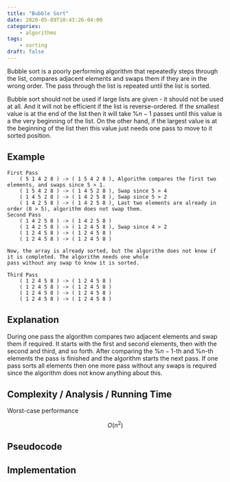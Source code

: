 ```yaml
---
title: "Bubble Sort"
date: 2020-05-09T10:43:26-04:00
categories:
    - algorithms
tags:
    - sorting
draft: false
---
```


Bubble sort is a poorly performing algorithm that repeatedly steps through the list, compares adjacent elements and swaps them if they are in the wrong order. The pass through the list is repeated until the list is sorted. 

Bubble sort should not be used if large lists are given - it should not be used at all. And it will not be efficient if the list is reverse-ordered. If the smallest value is at the end of the list then it will take %$n-1%$ passes until this value is a the very beginning of the list. On the other hand, if the largest value is at the beginning of the list then this value just needs one pass to move to it sorted position.

## Example

```plaintext
First Pass
    ( 5 1 4 2 8 ) -> ( 1 5 4 2 8 ), Algorithm compares the first two elements, and swaps since 5 > 1.
    ( 1 5 4 2 8 ) -> ( 1 4 5 2 8 ), Swap since 5 > 4
    ( 1 4 5 2 8 ) -> ( 1 4 2 5 8 ), Swap since 5 > 2
    ( 1 4 2 5 8 ) -> ( 1 4 2 5 8 ), Last two elements are already in order (8 > 5), algorithm does not swap them.
Second Pass
    ( 1 4 2 5 8 ) -> ( 1 4 2 5 8 )
    ( 1 4 2 5 8 ) -> ( 1 2 4 5 8 ), Swap since 4 > 2
    ( 1 2 4 5 8 ) -> ( 1 2 4 5 8 )
    ( 1 2 4 5 8 ) -> ( 1 2 4 5 8 )

Now, the array is already sorted, but the algorithm does not know if it is completed. The algorithm needs one whole 
pass without any swap to know it is sorted.

Third Pass
    ( 1 2 4 5 8 ) -> ( 1 2 4 5 8 )
    ( 1 2 4 5 8 ) -> ( 1 2 4 5 8 )
    ( 1 2 4 5 8 ) -> ( 1 2 4 5 8 )
    ( 1 2 4 5 8 ) -> ( 1 2 4 5 8 )
```
## Explanation

During one pass the algorithm compares two adjacent elements and swap them if required. It starts with the first and second elements, then with the second and third, and so forth. After comparing the %$n-1%$-th and %$n%$-th elements the pass is finished and the algorithm starts the next pass. If one pass sorts all elements then one more pass without any swaps is required since the algorithm does not know anything about this.
## Complexity / Analysis / Running Time

Worst-case performance

$$ 
O(n^2)
$$

## Pseudocode

## Implementation